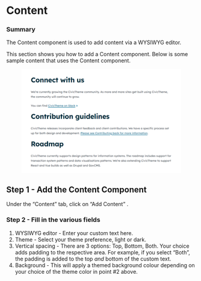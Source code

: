 # Content

### Summary

The Content component is used to add content via a WYSIWYG editor.&#x20;

This section shows you how to add a Content component. Below is some sample content that uses the Content component.&#x20;

<figure><img src="../../.gitbook/assets/image (4) (1) (1).png" alt=""><figcaption></figcaption></figure>

## Step 1 - Add the Content  Component <a href="#contentcomponent-step1-addthecontentcomponent" id="contentcomponent-step1-addthecontentcomponent"></a>

Under the “Content” tab, click on “Add Content” .

### Step 2 - Fill in the various fields <a href="#contentcomponent-step2-fillinthevariousfields" id="contentcomponent-step2-fillinthevariousfields"></a>

1. WYSIWYG editor - Enter your custom text here.
2. Theme - Select your theme preference, light or dark.
3. Vertical spacing - There are 3 options: Top, Bottom, Both. Your choice adds padding to the respective area. For example, if you select “Both”, the padding is added to the top _and_ bottom of the custom text.
4. Background - This will apply a themed background colour depending on your choice of the theme color in point #2 above.
